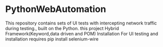 # PythonWebAutomation
This repository contains sets of UI tests with intercepting network traffic during testing., built on the Python. this project Hybrid Framework(Keyword,data driven and POM) Installation For UI testing and installation requires  pip install selenium-wire
